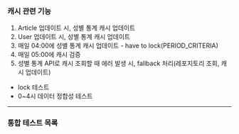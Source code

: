 ### 캐시 관련 기능

1. Article 업데이트 시, 성별 통계 캐시 업데이트
2. User 업데이트 시, 성별 통계 캐시 업데이트
3. 매일 04:00에 성별 통계 캐시 업데이트 - have to lock(PERIOD_CRITERIA)
4. 매일 05:00에 캐시 검증
5. 성별 통계 API로 캐시 조회할 때 에러 발생 시, fallback 처리(레포지토리 조회, 캐시 업데이트)

+ lock 테스트  
+ 0~4시 데이터 정합성 테스트

---

### 통합 테스트 목록


